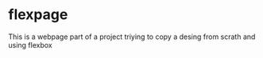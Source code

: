 # flexpage
This is a webpage part of a project triying to copy a desing from scrath and using flexbox
